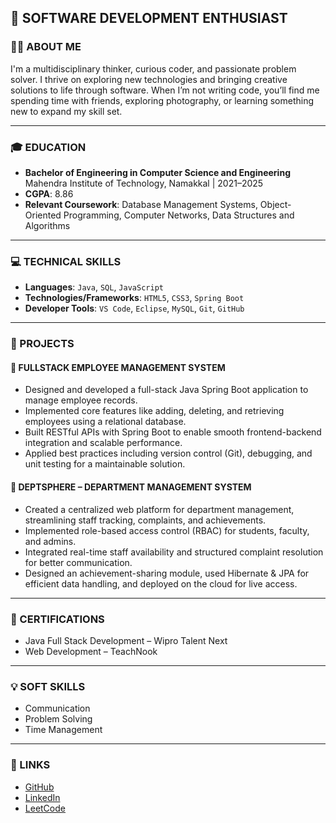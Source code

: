 ## 🚀 SOFTWARE DEVELOPMENT ENTHUSIAST

### 👩‍💻 ABOUT ME
I'm a multidisciplinary thinker, curious coder, and passionate problem solver. I thrive on exploring new technologies and bringing creative solutions to life through software. When I’m not writing code, you’ll find me spending time with friends, exploring photography, or learning something new to expand my skill set.

---

### 🎓 EDUCATION 
- **Bachelor of Engineering in Computer Science and Engineering**  
  Mahendra Institute of Technology, Namakkal | 2021–2025  
- **CGPA**: 8.86  
- **Relevant Coursework**: Database Management Systems, Object-Oriented Programming, Computer Networks, Data Structures and Algorithms

---

### 💻 TECHNICAL SKILLS
- **Languages**: `Java`, `SQL`, `JavaScript`  
- **Technologies/Frameworks**: `HTML5`, `CSS3`, `Spring Boot`  
- **Developer Tools**: `VS Code`, `Eclipse`, `MySQL`, `Git`, `GitHub`

---

### 📂 PROJECTS

#### 🔸 FULLSTACK EMPLOYEE MANAGEMENT SYSTEM
- Designed and developed a full-stack Java Spring Boot application to manage employee records.
- Implemented core features like adding, deleting, and retrieving employees using a relational database.
- Built RESTful APIs with Spring Boot to enable smooth frontend-backend integration and scalable performance.
- Applied best practices including version control (Git), debugging, and unit testing for a maintainable solution.

#### 🔸 DEPTSPHERE – DEPARTMENT MANAGEMENT SYSTEM
- Created a centralized web platform for department management, streamlining staff tracking, complaints, and achievements.
- Implemented role-based access control (RBAC) for students, faculty, and admins.
- Integrated real-time staff availability and structured complaint resolution for better communication.
- Designed an achievement-sharing module, used Hibernate & JPA for efficient data handling, and deployed on the cloud for live access.

---

### 📜 CERTIFICATIONS
- Java Full Stack Development – Wipro Talent Next  
- Web Development – TeachNook

---

### 💡 SOFT SKILLS
- Communication  
- Problem Solving  
- Time Management

---

### 🔗 LINKS
- [GitHub](https://github.com/Sangeetha-0502)  
- [LinkedIn](https://www.linkedin.com/in/sangeetha05/)  
- [LeetCode](https://leetcode.com/u/psangeetha052/)
